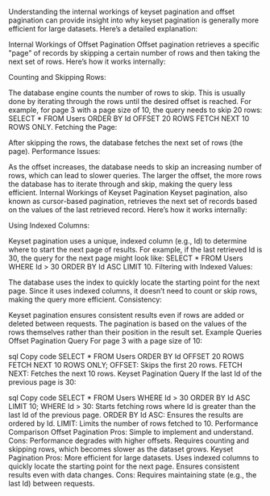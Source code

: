 Understanding the internal workings of keyset pagination and offset pagination can provide insight into why keyset pagination is generally more efficient for large datasets. Here’s a detailed explanation:

Internal Workings of Offset Pagination
Offset pagination retrieves a specific "page" of records by skipping a certain number of rows and then taking the next set of rows. Here’s how it works internally:

Counting and Skipping Rows:

The database engine counts the number of rows to skip. This is usually done by iterating through the rows until the desired offset is reached.
For example, for page 3 with a page size of 10, the query needs to skip 20 rows: SELECT * FROM Users ORDER BY Id OFFSET 20 ROWS FETCH NEXT 10 ROWS ONLY.
Fetching the Page:

After skipping the rows, the database fetches the next set of rows (the page).
Performance Issues:

As the offset increases, the database needs to skip an increasing number of rows, which can lead to slower queries.
The larger the offset, the more rows the database has to iterate through and skip, making the query less efficient.
Internal Workings of Keyset Pagination
Keyset pagination, also known as cursor-based pagination, retrieves the next set of records based on the values of the last retrieved record. Here’s how it works internally:

Using Indexed Columns:

Keyset pagination uses a unique, indexed column (e.g., Id) to determine where to start the next page of results.
For example, if the last retrieved Id is 30, the query for the next page might look like: SELECT * FROM Users WHERE Id > 30 ORDER BY Id ASC LIMIT 10.
Filtering with Indexed Values:

The database uses the index to quickly locate the starting point for the next page.
Since it uses indexed columns, it doesn’t need to count or skip rows, making the query more efficient.
Consistency:

Keyset pagination ensures consistent results even if rows are added or deleted between requests. The pagination is based on the values of the rows themselves rather than their position in the result set.
Example Queries
Offset Pagination Query
For page 3 with a page size of 10:

sql
Copy code
SELECT * FROM Users
ORDER BY Id
OFFSET 20 ROWS FETCH NEXT 10 ROWS ONLY;
OFFSET: Skips the first 20 rows.
FETCH NEXT: Fetches the next 10 rows.
Keyset Pagination Query
If the last Id of the previous page is 30:

sql
Copy code
SELECT * FROM Users
WHERE Id > 30
ORDER BY Id ASC
LIMIT 10;
WHERE Id > 30: Starts fetching rows where Id is greater than the last Id of the previous page.
ORDER BY Id ASC: Ensures the results are ordered by Id.
LIMIT: Limits the number of rows fetched to 10.
Performance Comparison
Offset Pagination
Pros: Simple to implement and understand.
Cons:
Performance degrades with higher offsets.
Requires counting and skipping rows, which becomes slower as the dataset grows.
Keyset Pagination
Pros:
More efficient for large datasets.
Uses indexed columns to quickly locate the starting point for the next page.
Ensures consistent results even with data changes.
Cons: Requires maintaining state (e.g., the last Id) between requests.
